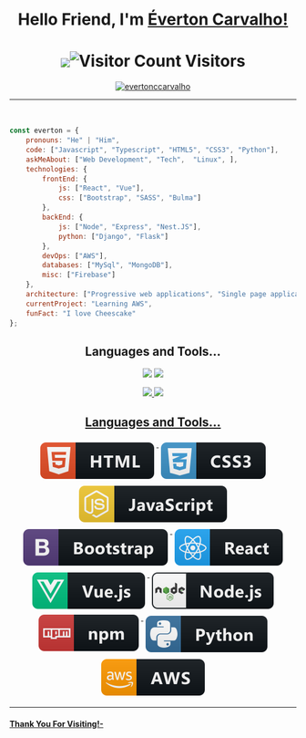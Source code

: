 # <h1 align="center"> Hello Friend, I'm [Éverton Carvalho!](https://code-blooded-dev.surge.sh)

# <div align="center"><img align="center" src="https://media.giphy.com/media/12oufCB0MyZ1Go/giphy.gif" width="40">![Visitor Count](https://profile-counter.glitch.me/{evertonccarvalho}/count.svg) Visitors</div>

  <p align="center"> <a href="https://github.com/ryo-ma/github-profile-trophy"><img src="https://github-profile-trophy.vercel.app/?username=evertonccarvalho&ow=1&column=8" alt="evertonccarvalho" /> </a> </p>
<hr />

<br />
  
```javascript
const everton = {
    pronouns: "He" | "Him",
    code: ["Javascript", "Typescript", "HTML5", "CSS3", "Python"],
    askMeAbout: ["Web Development", "Tech",  "Linux", ],
    technologies: {
        frontEnd: {
            js: ["React", "Vue"],
            css: ["Bootstrap", "SASS", "Bulma"]
        },
        backEnd: {
            js: ["Node", "Express", "Nest.JS"],
            python: ["Django", "Flask"]
        },
        devOps: ["AWS"],
        databases: ["MySql", "MongoDB"],
        misc: ["Firebase"]
    },
    architecture: ["Progressive web applications", "Single page applications"],
    currentProject: "Learning AWS",
    funFact: "I love Cheescake"
};
```

### <h2 align="center"> Languages and Tools...

<div>   
    <p align="center">
      <a href="https://www.linkedin.com/in/everton-c-carvalho/" target="_blank"><img src="https://img.shields.io/badge/-LinkedIn-%230077B5?style=for-the-badge&logo=linkedin&logoColor=white" target="_blank"></a> 
      <a href = "mailto:evertonsnake@gmail.com"><img src="https://img.shields.io/badge/-Gmail-%23333?style=for-the-badge&logo=gmail&logoColor=white" target="_blank"></a>
    </p>
</div>

<div align="center">
  <a href="https://github.com/evertonccarvalho">
  <img height="180em" src="https://github-readme-stats.vercel.app/api?username=evertonccarvalho&show_icons=true&theme=tokyonight&include_all_commits=true&count_private=true"/>
  <img height="180em" src="https://github-readme-stats.vercel.app/api/top-langs/?username=evertonccarvalho&layout=compact&langs_count=7&theme=tokyonight"/>
</div>

<!-- For more icons please follow  https://github.com/MikeCodesDotNET/ColoredBadges -->

### <h2 align="center"> Languages and Tools...

<p align="center">
  <tr>
  <tb><img src="https://raw.githubusercontent.com/evertonccarvalho/evertonccarvalho/86759a390b2a0cae47f4a61dc3795ca075cef1a2/svg/dev/languages/html.svg" alt="html" style="vertical-align:top; margin:6px 4px"></tb>
  <tb><img src="https://raw.githubusercontent.com/evertonccarvalho/evertonccarvalho/86759a390b2a0cae47f4a61dc3795ca075cef1a2/svg/dev/languages/css3.svg" alt="css3" style="vertical-align:top; margin:6px 4px">
  </tb><tb><img src="https://raw.githubusercontent.com/evertonccarvalho/evertonccarvalho/86759a390b2a0cae47f4a61dc3795ca075cef1a2/svg/dev/languages/js.svg" alt="js" style="vertical-align:top; margin:6px 4px"></tb>
  <tb><img src="https://raw.githubusercontent.com/evertonccarvalho/evertonccarvalho/86759a390b2a0cae47f4a61dc3795ca075cef1a2/svg/dev/frameworks/bootstrap.svg" sanitize=1 alt="bootstrap" style="vertical-align:top; margin:6px 4px"><tb>
  <tb><img src="https://raw.githubusercontent.com/evertonccarvalho/evertonccarvalho/86759a390b2a0cae47f4a61dc3795ca075cef1a2/svg/dev/frameworks/react.svg" alt="react" style="vertical-align:top; margin:6px 4px"></tb>
  <tb><img src="https://raw.githubusercontent.com/evertonccarvalho/evertonccarvalho/86759a390b2a0cae47f4a61dc3795ca075cef1a2/svg/dev/frameworks/vue.svg" alt="vue" style="vertical-align:top; margin:6px 4px"></tb>
  <tb><img src="https://raw.githubusercontent.com/evertonccarvalho/evertonccarvalho/86759a390b2a0cae47f4a61dc3795ca075cef1a2/svg/dev/frameworks/nodejs.svg" alt="nodejs" sanitize=1 style="vertical-align:top; margin:6px 4px"></tb>
  <tb><img src="https://raw.githubusercontent.com/evertonccarvalho/evertonccarvalho/86759a390b2a0cae47f4a61dc3795ca075cef1a2/svg/dev/services/npm.svg" alt="npm" style="vertical-align:top; margin:4px"></tb>
  <tb><img src="https://raw.githubusercontent.com/evertonccarvalho/evertonccarvalho/86759a390b2a0cae47f4a61dc3795ca075cef1a2/svg/dev/languages/python.svg" alt="python" style="vertical-align:top; margin:6px 4px"></tb>
  <tb><img src="https://raw.githubusercontent.com/evertonccarvalho/evertonccarvalho/86759a390b2a0cae47f4a61dc3795ca075cef1a2/svg/dev/services/aws.svg" alt="aws" style="vertical-align:top; margin:6px 4px"></tb></tr>
</p>

---

#### Thank You For Visiting!-
